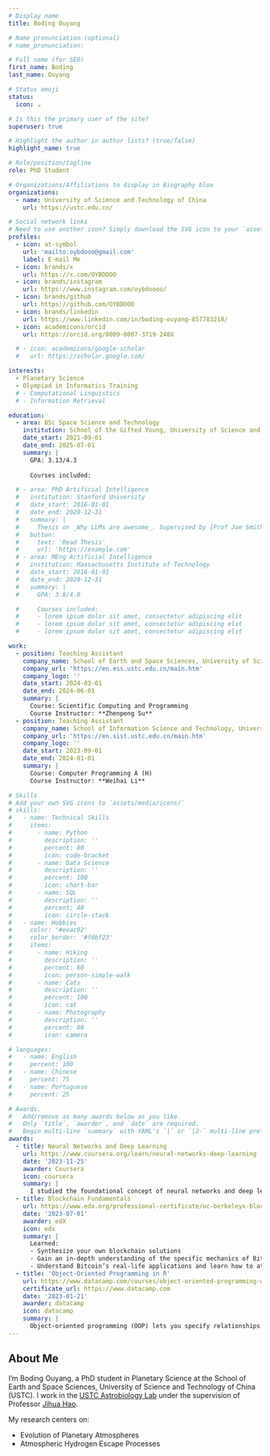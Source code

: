 ```yaml
---
# Display name
title: Boding Ouyang

# Name pronunciation (optional)
# name_pronunciation: 

# Full name (for SEO)
first_name: Boding
last_name: Ouyang

# Status emoji
status:
  icon: ☕️

# Is this the primary user of the site?
superuser: true

# Highlight the author in author lists? (true/false)
highlight_name: true

# Role/position/tagline
role: PhD Student

# Organizations/Affiliations to display in Biography blox
organizations:
  - name: University of Science and Technology of China
    url: https://ustc.edu.cn/

# Social network links
# Need to use another icon? Simply download the SVG icon to your `assets/media/icons/` folder.
profiles:
  - icon: at-symbol
    url: 'mailto:oybdooo@gmail.com'
    label: E-mail Me
  - icon: brands/x
    url: https://x.com/OYBDOOO
  - icon: brands/instagram
    url: https://www.instagram.com/oybdoooo/
  - icon: brands/github
    url: https://github.com/OYBDOOO
  - icon: brands/linkedin
    url: https://www.linkedin.com/in/boding-ouyang-857783218/
  - icon: academicons/orcid
    url: https://orcid.org/0009-0007-3719-248X

  # - icon: academicons/google-scholar
  #   url: https://scholar.google.com/

interests:
  - Planetary Science
  - Olympiad in Informatics Training
  # - Computational Linguistics
  # - Information Retrieval

education:
  - area: BSc Space Science and Technology
    institution: School of the Gifted Young, University of Science and Technology of China
    date_start: 2021-09-01
    date_end: 2025-07-01
    summary: |
      GPA: 3.13/4.3
      
      Courses included:

  # - area: PhD Artificial Intelligence
  #   institution: Stanford University
  #   date_start: 2016-01-01
  #   date_end: 2020-12-31
  #   summary: |
  #     Thesis on _Why LLMs are awesome_. Supervised by [Prof Joe Smith](https://example.com). Presented papers at 5 IEEE conferences with the contributions being published in 2 Springer journals.
  #   button:
  #     text: 'Read Thesis'
  #     url: 'https://example.com'
  # - area: MEng Artificial Intelligence
  #   institution: Massachusetts Institute of Technology
  #   date_start: 2016-01-01
  #   date_end: 2020-12-31
  #   summary: |
  #     GPA: 3.8/4.0

  #     Courses included:
  #     - lorem ipsum dolor sit amet, consectetur adipiscing elit
  #     - lorem ipsum dolor sit amet, consectetur adipiscing elit
  #     - lorem ipsum dolor sit amet, consectetur adipiscing elit

work:
  - position: Teaching Assistant
    company_name: School of Earth and Space Sciences, University of Science and Technology of China
    company_url: 'https://en.ess.ustc.edu.cn/main.htm'
    company_logo: ''
    date_start: 2024-03-01
    date_end: 2024-06-01
    summary: |
      Course: Scientific Computing and Programming
      Course Instructor: **Zhenpeng Su**
  - position: Teaching Assistant
    company_name: School of Information Science and Technology, University of Science and Technology of China
    company_url: 'https://en.sist.ustc.edu.cn/main.htm'
    company_logo: ''
    date_start: 2023-09-01
    date_end: 2024-01-01
    summary: |
      Course: Computer Programming A (H)
      Course Instructor: **Weihai Li**

# Skills
# Add your own SVG icons to `assets/media/icons/`
# skills:
#   - name: Technical Skills
#     items:
#       - name: Python
#         description: ''
#         percent: 80
#         icon: code-bracket
#       - name: Data Science
#         description: ''
#         percent: 100
#         icon: chart-bar
#       - name: SQL
#         description: ''
#         percent: 40
#         icon: circle-stack
#   - name: Hobbies
#     color: '#eeac02'
#     color_border: '#f0bf23'
#     items:
#       - name: Hiking
#         description: ''
#         percent: 60
#         icon: person-simple-walk
#       - name: Cats
#         description: ''
#         percent: 100
#         icon: cat
#       - name: Photography
#         description: ''
#         percent: 80
#         icon: camera

# languages:
#   - name: English
#     percent: 100
#   - name: Chinese
#     percent: 75
#   - name: Portuguese
#     percent: 25

# Awards.
#   Add/remove as many awards below as you like.
#   Only `title`, `awarder`, and `date` are required.
#   Begin multi-line `summary` with YAML's `|` or `|2-` multi-line prefix and indent 2 spaces below.
awards:
  - title: Neural Networks and Deep Learning
    url: https://www.coursera.org/learn/neural-networks-deep-learning
    date: '2023-11-25'
    awarder: Coursera
    icon: coursera
    summary: |
      I studied the foundational concept of neural networks and deep learning. By the end, I was familiar with the significant technological trends driving the rise of deep learning; build, train, and apply fully connected deep neural networks; implement efficient (vectorized) neural networks; identify key parameters in a neural network’s architecture; and apply deep learning to your own applications.
  - title: Blockchain Fundamentals
    url: https://www.edx.org/professional-certificate/uc-berkeleyx-blockchain-fundamentals
    date: '2023-07-01'
    awarder: edX
    icon: edx
    summary: |
      Learned:
      - Synthesize your own blockchain solutions
      - Gain an in-depth understanding of the specific mechanics of Bitcoin
      - Understand Bitcoin’s real-life applications and learn how to attack and destroy Bitcoin, Ethereum, smart contracts and Dapps, and alternatives to Bitcoin’s Proof-of-Work consensus algorithm
  - title: 'Object-Oriented Programming in R'
    url: https://www.datacamp.com/courses/object-oriented-programming-with-s3-and-r6-in-r
    certificate_url: https://www.datacamp.com
    date: '2023-01-21'
    awarder: datacamp
    icon: datacamp
    summary: |
      Object-oriented programming (OOP) lets you specify relationships between functions and the objects that they can act on, helping you manage complexity in your code. This is an intermediate level course, providing an introduction to OOP, using the S3 and R6 systems. S3 is a great day-to-day R programming tool that simplifies some of the functions that you write. R6 is especially useful for industry-specific analyses, working with web APIs, and building GUIs.
---
```


## About Me

I’m Boding Ouyang, a PhD student in Planetary Science at the School of Earth and Space Sciences, University of Science and Technology of China (USTC). I work in the [USTC Astrobiology Lab](https://faculty.ustc.edu.cn/haojihua/en/zdylm/775285/list/index.htm) under the supervision of Professor [Jihua Hao](https://faculty.ustc.edu.cn/haojihua/en). 

My research centers on:

- Evolution of Planetary Atmospheres
- Atmospheric Hydrogen Escape Processes
